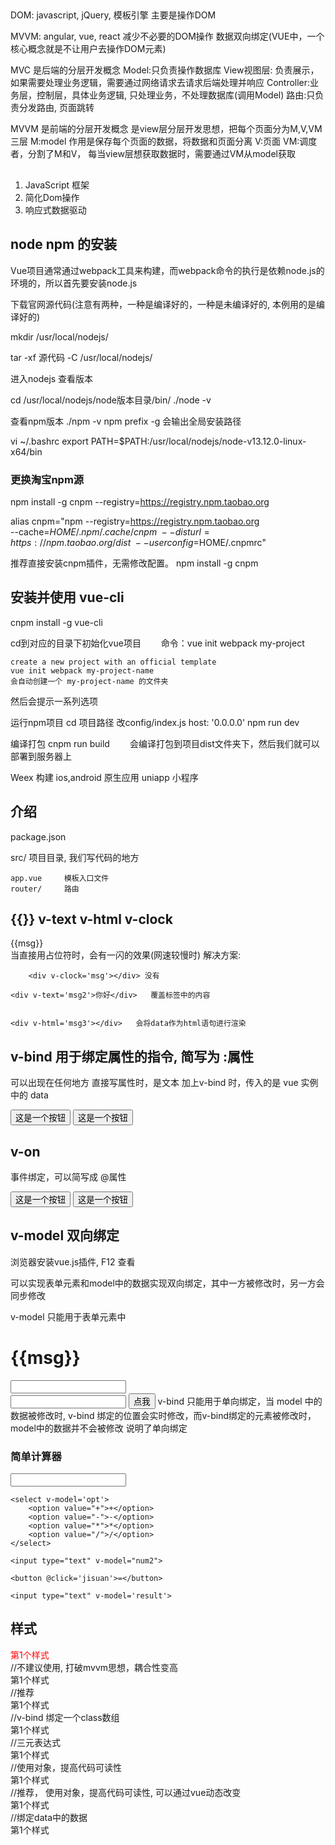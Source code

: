 
## 

DOM: javascript, jQuery, 模板引擎    主要是操作DOM

MVVM: angular, vue, react
    减少不必要的DOM操作
    数据双向绑定(VUE中，一个核心概念就是不让用户去操作DOM元素)

MVC 是后端的分层开发概念
    Model:只负责操作数据库
    View视图层: 负责展示，如果需要处理业务逻辑，需要通过网络请求去请求后端处理并响应
    Controller:业务层，控制层，具体业务逻辑, 只处理业务，不处理数据库(调用Model)
    路由:只负责分发路由, 页面跳转

MVVM 是前端的分层开发概念
    是view层分层开发思想，把每个页面分为M,V,VM三层
    M:model 作用是保存每个页面的数据，将数据和页面分离
    V:页面
    VM:调度者，分割了M和V， 每当view层想获取数据时，需要通过VM从model获取



## 

1. JavaScript 框架
1. 简化Dom操作
1. 响应式数据驱动


## node npm 的安装

Vue项目通常通过webpack工具来构建，而webpack命令的执行是依赖node.js的环境的，所以首先要安装node.js

下载官网源代码(注意有两种，一种是编译好的，一种是未编译好的, 本例用的是编译好的)

mkdir /usr/local/nodejs/

tar -xf 源代码 -C /usr/local/nodejs/

进入nodejs 查看版本

cd /usr/local/nodejs/node版本目录/bin/
./node -v

查看npm版本
./npm -v
npm prefix -g 会输出全局安装路径

vi ~/.bashrc
export PATH=$PATH:/usr/local/nodejs/node-v13.12.0-linux-x64/bin


### 更换淘宝npm源

npm install -g cnpm --registry=https://registry.npm.taobao.org


alias cnpm="npm --registry=https://registry.npm.taobao.org \
--cache=$HOME/.npm/.cache/cnpm \
--disturl=https://npm.taobao.org/dist \
--userconfig=$HOME/.cnpmrc"



推荐直接安装cnpm插件，无需修改配置。
    npm install -g cnpm

## 安装并使用 vue-cli

cnpm install -g vue-cli

cd到对应的目录下初始化vue项目
　　命令：vue init webpack my-project

    create a new project with an official template
    vue init webpack my-project-name
    会自动创建一个 my-project-name 的文件夹

然后会提示一系列选项


运行npm项目
cd 项目路径
    改config/index.js host: '0.0.0.0'
    npm run dev

编译打包 cnpm run build
　　会编译打包到项目dist文件夹下，然后我们就可以部署到服务器上



Weex 构建 ios,android 原生应用
uniapp 小程序


## 介绍

package.json
    
src/
    项目目录, 我们写代码的地方

    app.vue     模板入口文件
    router/     路由



## {{}}  v-text  v-html  v-clock

<div id="app">
    <div>{{msg}}</div>
        当直接用占位符时，会有一闪的效果(网速较慢时)
        解决方案:
            <style>
                [v-clock]:
                    {display:none}
            </style>

        
        <div v-clock='msg'></div> 没有
    
    <div v-text='msg2'>你好</div>   覆盖标签中的内容


    <div v-html='msg3'></div>   会将data作为html语句进行渲染
</div>


<script>
   var vue = new Vue({
    el:'#app',  //绑定的元素
    data:{  //data是mvvm中的m, 专门存放每个页面的数据
        msg: 'hello vue',
        msg2: 'hahha',
        msg3: '<h1>hello'
    }
    
})
</script>




## v-bind 用于绑定属性的指令, 简写为 :属性

可以出现在任何地方
直接写属性时，是文本
加上v-bind 时，传入的是 vue 实例中的 data

<div id='app'>
    <button v-bind:title='msg'>这是一个按钮</button>
    <button :title='msg'>这是一个按钮</button>
</div>


## v-on

事件绑定，可以简写成 @属性

<div id='app'>
    <button v-on:click="show()">这是一个按钮</button>
    <button @click="show()">这是一个按钮</button>
</div>


<script>
var vue = new Vue({
    el:'app',
    data:{
        msg:'我是按钮'
    },
    methods:{           //用于定义所有可以调用的方法
        show(){
            alert("hello")
        }
    }
})

</script>



## v-model 双向绑定

浏览器安装vue.js插件, F12 查看

可以实现表单元素和model中的数据实现双向绑定，其中一方被修改时，另一方会同步修改

v-model 只能用于表单元素中


<div id='app'>
    <h1>{{msg}}</h1>
    <input type='text' v-model='msg'>
</div>


<script>
var vue = new Vue({
    el:'app',
    data:{
        msg:'hello'
    },
    methods:{
        show (){alert('hello') }   
        change_msg(){ this.msg='我被改变了' }
    }
})

</script>



<input type='text' :value='msg'>
<button @click='change_msg'>点我</button>
v-bind 只能用于单向绑定，当 model 中的数据被修改时, v-bind 绑定的位置会实时修改，而v-bind绑定的元素被修改时，model中的数据并不会被修改
说明了单向绑定


### 简单计算器

<div id='app'>
    <input type="text" v-model="num1">

    <select v-model='opt'>
        <option value="+">+</option>
        <option value="-">-</option>
        <option value="*">*</option>
        <option value="/">/</option>
    </select>

    <input type="text" v-model="num2">

    <button @click='jisuan'>=</button>

    <input type="text" v-model='result'>
</div>

<script>
var vue = new Vue(){
        el='#app',
            data:{
            num1:'0',
            num2:'0',
            result:'0',
            opt:'+'
        
            },
methods:{
            jisuan(this.opt){
                case '+':
                    this.result = parseInt(this.num1) + parseInt(this.num2)
                break;
                case '-':
                    this.result = parseInt(this.num1) - parseInt(this.num2)
                break;
                case '*':
                    this.result = parseInt(this.num1) * parseInt(this.num2)
                break;
                case '/':
                    this.result = parseInt(this.num1) / parseInt(this.num2)
                break;
            
            }
        
        }
    
}

</script>



## 样式

<div id="app">
    <div style='color:red'>第1个样式</div>                      //不建议使用, 打破mvvm思想，耦合性变高
    <div class='red'>第1个样式</div>                            //推荐
    <div :class="['red','size']">第1个样式</div>                //v-bind 绑定一个class数组
    <div :class="flag?'size':'red'">第1个样式</div>             //三元表达式
    <div :class="{'red':true}">第1个样式</div>                  //使用对象，提高代码可读性
    <div :class="{'red':true;'size':true}">第1个样式</div>      //推荐， 使用对象，提高代码可读性, 可以通过vue动态改变
    <div :class="classJuHe">第1个样式</div>                     //绑定data中的数据
    <div>第1个样式</div>
</div>


<script>
var vue = new Vue({
        el:'#app',
        data:{
            flag:true,
            classJuHe:{'red':true;'size':true}
        
        },
methods:{
changeStyle(){
                this.classJuHe.red=flase
            
}
        
}
    
        })
</script>

